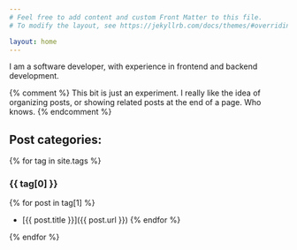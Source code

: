 ```yaml
---
# Feel free to add content and custom Front Matter to this file.
# To modify the layout, see https://jekyllrb.com/docs/themes/#overriding-theme-defaults

layout: home
---
```


I am a software developer, with experience in frontend and backend development.

{% comment %}
This bit is just an experiment. I really like the idea of organizing posts, or
showing related posts at the end of a page. Who knows.
{% endcomment %}

## Post categories:

{% for tag in site.tags %}
### {{ tag[0] }}

{% for post in tag[1] %}
* [{{ post.title }}]({{ post.url }})
{% endfor %}

{% endfor %}
